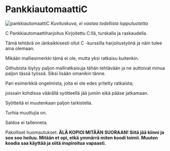 # PankkiautomaattiC
![pankkiautomaattiC](https://user-images.githubusercontent.com/20796404/96919319-49d07880-14b4-11eb-9875-d5ff0d63e71f.jpg)
*Kuvituskuva, ei vastaa todellista lopputuotetta*

C Pankkiautomaattiharjoitus
Kirjoitettu C:llä, turskalla ja raskaudella.

Tämä tehtävä on iänkaikkisesti ollut C -kurssilla harjoitustyönä ja näin tulee aina olemaan.

Mikään malliesimerkki tämä ei ole, mutta yksi ratkaisu kuitenkin.

Githubista löytyy paljon malliratkaisuja tähän tehtävään ja ne auttoivat minua paljon tässä työssä. Siksi lisään omanikin tänne.


Pari esimerkkiä ongelmista, joita ei ole edes yritetty ratkaista;

joissain kohdissa väärällä syötteellä jää jumiin eikä pääse jatkamaan.

Syötteitä ei muutenkaan paljon tarkistella.

Turhia muuttujia on.

Saldoa ei tallenneta.


Pakolliset huomautukset:
**ÄLÄ KOPIOI MITÄÄN SUORAAN! Siitä jää kiinni ja soo soo heiluu. Mitään et opi, etkä ymmärrä miten koodi toimii. Muuten koodia saa käyttää ja siitä inspiroitua vapaasti.**
